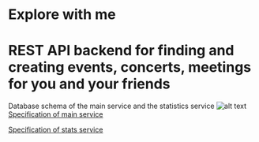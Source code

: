 # Explore with me
# REST API backend for finding and creating events, concerts, meetings for you and your friends

Database schema of the main service and the statistics service
![alt text](https://downloader.disk.yandex.ru/preview/939f1f27fd10d6b8652e820fa17f5bb7b93eb3635af585a6a4cb432ff46d9eee/6378c8f7/OCGF8SQuXWdCw1eE6UilzBTNJsYuKlIMW3GI9FGZxcSDSAt4iMQD46NTvFyd-KP-BZPFf7qCx44L-RU3KWS57Q%3D%3D?uid=0&filename=Untitled.png&disposition=inline&hash=&limit=0&content_type=image%2Fpng&owner_uid=0&tknv=v2&size=2048x2048)
<a href="https://github.com/crank056/java-explore-with-me/blob/main/ewm-main-service-spec.json">Specification of main service</a>

<a href="https://github.com/crank056/java-explore-with-me/blob/main/ewm-stats-service-spec.json">Specification of stats service</a>

